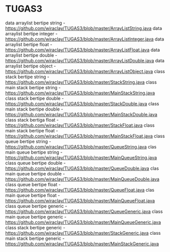 # TUGAS3
data arraylist bertipe string - https://github.com/wiraclay/TUGAS3/blob/master/ArrayListString.java
data arraylist bertipe integer - https://github.com/wiraclay/TUGAS3/blob/master/ArrayListInteger.java 
data arraylist bertipe float - https://github.com/wiraclay/TUGAS3/blob/master/ArrayListFloat.java
data arraylist bertipe double - https://github.com/wiraclay/TUGAS3/blob/master/ArrayListDouble.java
data arraylist bertipe object - https://github.com/wiraclay/TUGAS3/blob/master/ArrayListObject.java
class stack bertipe string - https://github.com/wiraclay/TUGAS3/blob/master/StackString.java
class main stack bertipe string - https://github.com/wiraclay/TUGAS3/blob/master/MainStackString.java
class stack bertipe double - https://github.com/wiraclay/TUGAS3/blob/master/StackDouble.java
class main stack bertipe double - https://github.com/wiraclay/TUGAS3/blob/master/MainStackDouble.java
class stack bertiga float - https://github.com/wiraclay/TUGAS3/blob/master/StackFloat.java
class main stack bertipe float - https://github.com/wiraclay/TUGAS3/blob/master/MainStackFloat.java
class queue bertipe string - https://github.com/wiraclay/TUGAS3/blob/master/QueueString.java
clas main queue bertipe string - https://github.com/wiraclay/TUGAS3/blob/master/MainQueueString.java
class queue bertipe double - https://github.com/wiraclay/TUGAS3/blob/master/QueueDouble.java
clas main queue bertipe double - https://github.com/wiraclay/TUGAS3/blob/master/MainQueueDouble.java
class queue bertipe float - https://github.com/wiraclay/TUGAS3/blob/master/QueueFloat.java
clas main queue bertipe float - https://github.com/wiraclay/TUGAS3/blob/master/MainQueueFloat.java 
class queue bertipe generic - https://github.com/wiraclay/TUGAS3/blob/master/QueueGeneric.java
class main queue bertipe generic - https://github.com/wiraclay/TUGAS3/blob/master/MainQueueGeneric.java
class stack bertipe generic - https://github.com/wiraclay/TUGAS3/blob/master/StackGeneric.java
class main stack bertipe generic - https://github.com/wiraclay/TUGAS3/blob/master/MainStackGeneric.java
